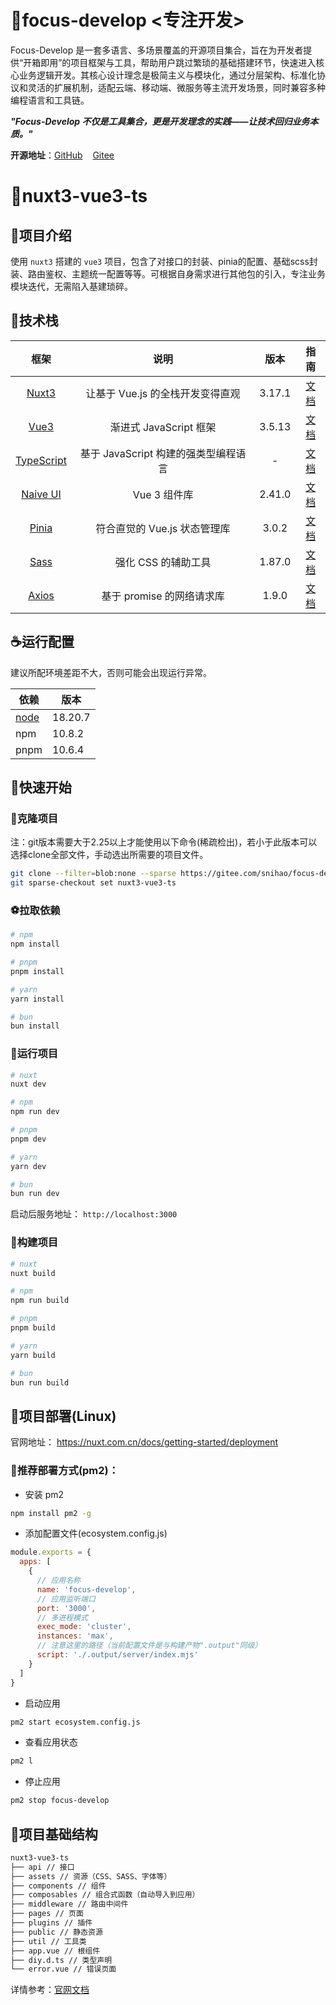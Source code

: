 # 👋focus-develop <专注开发>

Focus-Develop
是一套多语言、多场景覆盖的开源项目集合，旨在为开发者提供“开箱即用”的项目框架与工具，帮助用户跳过繁琐的基础搭建环节，快速进入核心业务逻辑开发。其核心设计理念是​​极简主义​​与​​模块化​​，通过分层架构、标准化协议和灵活的扩展机制，适配云端、移动端、微服务等主流开发场景，同时兼容多种编程语言和工具链。

***"Focus-Develop 不仅是工具集合，更是开发理念的实践——让技术回归业务本质。"***

**开源地址**：[GitHub](https://gitee.com/snihao/focus-develop) &nbsp;&nbsp;&nbsp;[Gitee](https://gitee.com/snihao/focus-develop)

# 🥪nuxt3-vue3-ts

## 🥘项目介绍

使用 `nuxt3` 搭建的 `vue3` 项目，包含了对接口的封装、pinia的配置、基础scss封装、路由鉴权、主题统一配置等等。可根据自身需求进行其他包的引入，专注业务模块迭代，无需陷入基建琐碎。

## 🥢技术栈

|                      框架                      |            说明            |   版本   |                              指南                               |
|:--------------------------------------------:|:------------------------:|:------:|:-------------------------------------------------------------:|
|         [Nuxt3](https://nuxt.com.cn)         |   让基于 Vue.js 的全栈开发变得直观   | 3.17.1 |  [文档](https://nuxt.com.cn/docs/getting-started/introduction)  |
|         [Vue3](https://cn.vuejs.org)         |    渐进式 JavaScript 框架     | 3.5.13 |      [文档](https://cn.vuejs.org/guide/introduction.html)       |
| [TypeScript](https://www.typescriptlang.org) | 基于 JavaScript 构建的强类型编程语言 |   -    | [文档](https://www.typescriptlang.org/docs/handbook/intro.html) |
|     [Naive UI](https://www.naiveui.com)      |        Vue 3 组件库         | 2.41.0 |  [文档](https://www.naiveui.com/zh-CN/light/components/button)  |
|       [Pinia](https://www.naiveui.com)       |    符合直觉的 Vue.js 状态管理库    | 3.0.2  |      [文档](https://pinia.vuejs.org/zh/introduction.html)       |
|        [Sass](https://sass-lang.com)         |       强化 CSS 的辅助工具       | 1.87.0 |               [文档](https://sass-lang.com/guide)               |
|      [Axios](https://www.axios-http.cn)      |    基于 promise 的网络请求库     | 1.9.0  |        [文档](https://www.axios-http.cn/docs/api_intro)         |

## ☕运行配置

建议所配环境差距不大，否则可能会出现运行异常。

| 依赖                               | 版本      |
|----------------------------------|---------|
| [node](https://nodejs.org/zh-cn) | 18.20.7 |
| npm                              | 10.8.2  | 
| pnpm                             | 10.6.4  |

## 🚴快速开始

### 🏀克隆项目

注：git版本需要大于2.25以上才能使用以下命令(稀疏检出)，若小于此版本可以选择clone全部文件，手动选出所需要的项目文件。

```bash
git clone --filter=blob:none --sparse https://gitee.com/snihao/focus-develop.git .
git sparse-checkout set nuxt3-vue3-ts
```

### ⚽拉取依赖

```bash
# npm
npm install

# pnpm
pnpm install

# yarn
yarn install

# bun
bun install
```

### 🏓运行项目

```bash
# nuxt
nuxt dev

# npm
npm run dev

# pnpm
pnpm dev

# yarn
yarn dev

# bun
bun run dev
```

启动后服务地址： `http://localhost:3000`

### 🏐构建项目

```bash
# nuxt
nuxt build

# npm
npm run build

# pnpm
pnpm build

# yarn
yarn build

# bun
bun run build
```

## 🐒项目部署(Linux)

官网地址： https://nuxt.com.cn/docs/getting-started/deployment

### 🦦推荐部署方式(pm2)：

- 安装 pm2

```bash
npm install pm2 -g
```

- 添加配置文件(ecosystem.config.js)

```js
module.exports = {
  apps: [
    {
      // 应用名称
      name: 'focus-develop',
      // 应用监听端口
      port: '3000',
      // 多进程模式
      exec_mode: 'cluster',
      instances: 'max',
      // 注意这里的路径（当前配置文件是与构建产物".output"同级）
      script: './.output/server/index.mjs'
    }
  ]
}
```

- 启动应用

```bash
pm2 start ecosystem.config.js
```

- 查看应用状态

```bash
pm2 l
```

- 停止应用

```bash
pm2 stop focus-develop
```

## 🔋项目基础结构

```markdown
nuxt3-vue3-ts
├── api // 接口
├── assets // 资源（CSS、SASS、字体等）
├── components // 组件
├── composables // 组合式函数（自动导入到应用）
├── middleware // 路由中间件
├── pages // 页面
├── plugins // 插件
├── public // 静态资源
├── util // 工具类
├── app.vue // 根组件
├── diy.d.ts // 类型声明
└── error.vue // 错误页面
```

详情参考：[官网文档](https://nuxt.com.cn/docs/guide/directory-structure/nuxt/)